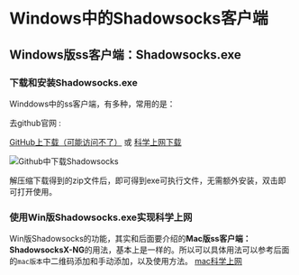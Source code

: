# Windows中的Shadowsocks客户端

## Windows版ss客户端：Shadowsocks.exe

### 下载和安装Shadowsocks.exe

Winddows中的ss客户端，有多种，常用的是：

去github官网 :

[GitHub上下载（可能访问不了）](https://github.com/shadowsocks/shadowsocks-windows/releases)
或
[科学上网下载](https://kxsw.cf/guide/win.zip)


![Github中下载Shadowsocks](../../assets/img/github_download_shadowsocks_win.jpg)

解压缩下载得到的zip文件后，即可得到exe可执行文件，无需额外安装，双击即可打开使用。

### 使用Win版Shadowsocks.exe实现科学上网

Win版Shadowsocks的功能，其实和后面要介绍的**Mac版ss客户端：ShadowsocksX-NG**的用法，基本上是一样的。所以可以具体用法可以参考后面的`mac版本`中二维码添加和手动添加，以及使用方法。
[mac科学上网](./client_mac.md)

